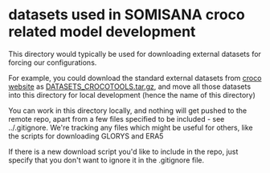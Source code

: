 # datasets used in SOMISANA croco related model development

This directory would typically be used for downloading external datasets for forcing our configurations. 

For example, you could download the standard external datasets from [croco website](https://www.croco-ocean.org/download-2/) as [DATASETS_CROCOTOOLS.tar.gz](https://data-croco.ifremer.fr/DATASETS/DATASETS_CROCOTOOLS.tar.gz), and move all those datasets into this directory for local development (hence the name of this directory)

You can work in this directory locally, and nothing will get pushed to the remote repo, apart from a few files specified to be included - see ../.gitignore. We're tracking any files which might be useful for others, like the scripts for downloading GLORYS and ERA5 

If there is a new download script you'd like to include in the repo, just specify that you don't want to ignore it in the .gitignore file. 
